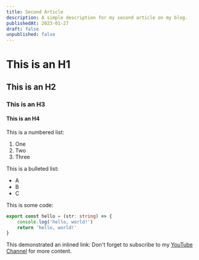 ```yaml
---
title: Second Article
description: A simple description for my second article on my blog.
publishedAt: 2023-01-27
draft: false
unpublished: false
---
```


# This is an H1
## This is an H2
### This is an H3
#### This is an H4

This is a numbered list:
1. One
2. Two
3. Three

This is a bulleted list:
- A
- B
- C

This is some code:
```typescript
export const hello = (str: string) => {
    console.log('hello, world!')
    return 'hello, world!'
}
```

This demonstrated an inlined link:
Don't forget to subscribe to my [YouTube Channel](https://youtube.com/@huntabyte) for more content.